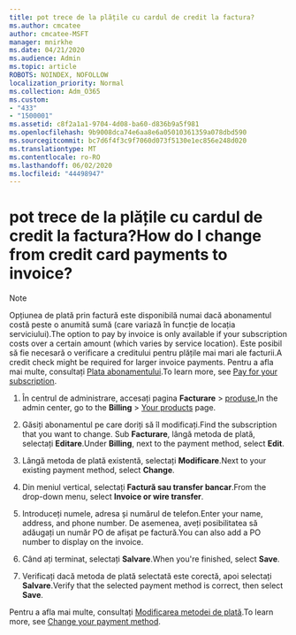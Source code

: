 ```yaml
---
title: pot trece de la plățile cu cardul de credit la factura?
ms.author: cmcatee
author: cmcatee-MSFT
manager: mnirkhe
ms.date: 04/21/2020
ms.audience: Admin
ms.topic: article
ROBOTS: NOINDEX, NOFOLLOW
localization_priority: Normal
ms.collection: Adm_O365
ms.custom:
- "433"
- "1500001"
ms.assetid: c8f2a1a1-9704-4d08-ba60-d836b9a5f981
ms.openlocfilehash: 9b9008dca74e6aa8e6a05010361359a078dbd590
ms.sourcegitcommit: bc7d6f4f3c9f7060d073f5130e1ec856e248d020
ms.translationtype: MT
ms.contentlocale: ro-RO
ms.lasthandoff: 06/02/2020
ms.locfileid: "44498947"
---
```

# <a name="how-do-i-change-from-credit-card-payments-to-invoice"></a><span data-ttu-id="74905-102">pot trece de la plățile cu cardul de credit la factura?</span><span class="sxs-lookup"><span data-stu-id="74905-102">How do I change from credit card payments to invoice?</span></span>

> [!NOTE]
> <span data-ttu-id="74905-103">Opțiunea de plată prin factură este disponibilă numai dacă abonamentul costă peste o anumită sumă (care variază în funcție de locația serviciului).</span><span class="sxs-lookup"><span data-stu-id="74905-103">The option to pay by invoice is only available if your subscription costs over a certain amount (which varies by service location).</span></span> <span data-ttu-id="74905-104">Este posibil să fie necesară o verificare a creditului pentru plățile mai mari ale facturii.</span><span class="sxs-lookup"><span data-stu-id="74905-104">A credit check might be required for larger invoice payments.</span></span> <span data-ttu-id="74905-105">Pentru a afla mai multe, consultați [Plata abonamentului](https://docs.microsoft.com/microsoft-365/commerce/billing-and-payments/pay-for-your-subscription).</span><span class="sxs-lookup"><span data-stu-id="74905-105">To learn more, see [Pay for your subscription](https://docs.microsoft.com/microsoft-365/commerce/billing-and-payments/pay-for-your-subscription).</span></span>

1. <span data-ttu-id="74905-106">În centrul de administrare, accesați pagina **Facturare**  >  [produse.](https://go.microsoft.com/fwlink/p/?linkid=842054)</span><span class="sxs-lookup"><span data-stu-id="74905-106">In the admin center, go to the **Billing** > [Your products](https://go.microsoft.com/fwlink/p/?linkid=842054) page.</span></span>

2. <span data-ttu-id="74905-107">Găsiți abonamentul pe care doriți să îl modificați.</span><span class="sxs-lookup"><span data-stu-id="74905-107">Find the subscription that you want to change.</span></span> <span data-ttu-id="74905-108">Sub **Facturare**, lângă metoda de plată, selectați **Editare**.</span><span class="sxs-lookup"><span data-stu-id="74905-108">Under **Billing**, next to the payment method, select **Edit**.</span></span>

3. <span data-ttu-id="74905-109">Lângă metoda de plată existentă, selectați **Modificare**.</span><span class="sxs-lookup"><span data-stu-id="74905-109">Next to your existing payment method, select **Change**.</span></span>

4. <span data-ttu-id="74905-110">Din meniul vertical, selectați **Factură sau transfer bancar**.</span><span class="sxs-lookup"><span data-stu-id="74905-110">From the drop-down menu, select **Invoice or wire transfer**.</span></span>

5. <span data-ttu-id="74905-111">Introduceți numele, adresa și numărul de telefon.</span><span class="sxs-lookup"><span data-stu-id="74905-111">Enter your name, address, and phone number.</span></span> <span data-ttu-id="74905-112">De asemenea, aveți posibilitatea să adăugați un număr PO de afișat pe factură.</span><span class="sxs-lookup"><span data-stu-id="74905-112">You can also add a PO number to display on the invoice.</span></span>

6. <span data-ttu-id="74905-113">Când ați terminat, selectați **Salvare**.</span><span class="sxs-lookup"><span data-stu-id="74905-113">When you're finished, select **Save**.</span></span>

7. <span data-ttu-id="74905-114">Verificați dacă metoda de plată selectată este corectă, apoi selectați **Salvare**.</span><span class="sxs-lookup"><span data-stu-id="74905-114">Verify that the selected payment method is correct, then select **Save**.</span></span>

<span data-ttu-id="74905-115">Pentru a afla mai multe, consultați [Modificarea metodei de plată](https://docs.microsoft.com/microsoft-365/commerce/billing-and-payments/change-payment-method).</span><span class="sxs-lookup"><span data-stu-id="74905-115">To learn more, see [Change your payment method](https://docs.microsoft.com/microsoft-365/commerce/billing-and-payments/change-payment-method).</span></span>